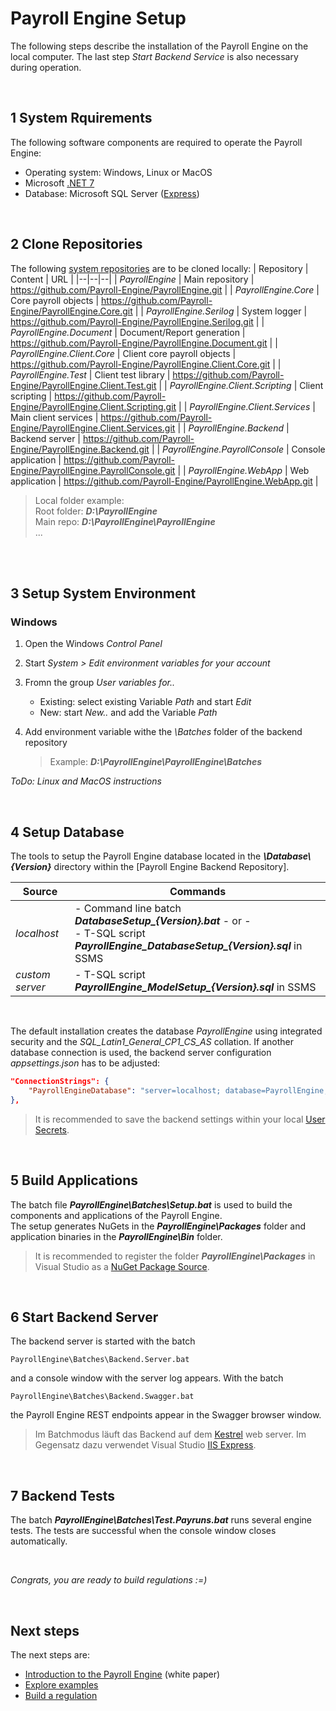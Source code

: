<h1>Payroll Engine Setup</h1>

The following steps describe the installation of the Payroll Engine on the local computer.
The last step *Start Backend Service* is also necessary during operation.

<br />

## 1 System Rquirements
The following software components are required to operate the Payroll Engine:
- Operating system: Windows, Linux or MacOS
- Microsoft [.NET 7](https://dotnet.microsoft.com/en-us/download/dotnet/7.0)
- Database: Microsoft SQL Server ([Express](https://www.microsoft.com/en-us/download/details.aspx?id=104781))

<br />

## 2 Clone Repositories
The following [system repositories](Repositories.md) are to be cloned locally:
| Repository                          | Content                     | URL |
|--|--|--|
| *PayrollEngine*                     | Main repository             | https://github.com/Payroll-Engine/PayrollEngine.git |
| *PayrollEngine.Core*                | Core payroll objects        | https://github.com/Payroll-Engine/PayrollEngine.Core.git |
| *PayrollEngine.Serilog*             | System logger               | https://github.com/Payroll-Engine/PayrollEngine.Serilog.git |
| *PayrollEngine.Document*            | Document/Report generation  | https://github.com/Payroll-Engine/PayrollEngine.Document.git |
| *PayrollEngine.Client.Core*         | Client core payroll objects | https://github.com/Payroll-Engine/PayrollEngine.Client.Core.git |
| *PayrollEngine.Test*                | Client test library         | https://github.com/Payroll-Engine/PayrollEngine.Client.Test.git |
| *PayrollEngine.Client.Scripting*    | Client scripting            | https://github.com/Payroll-Engine/PayrollEngine.Client.Scripting.git |
| *PayrollEngine.Client.Services*     | Main client services        | https://github.com/Payroll-Engine/PayrollEngine.Client.Services.git |
| *PayrollEngine.Backend*             | Backend server              | https://github.com/Payroll-Engine/PayrollEngine.Backend.git |
| *PayrollEngine.PayrollConsole*      | Console application         | https://github.com/Payroll-Engine/PayrollEngine.PayrollConsole.git |
| *PayrollEngine.WebApp*              | Web application             | https://github.com/Payroll-Engine/PayrollEngine.WebApp.git |
<br/>

> Local folder example:<br />Root folder: ***D:\PayrollEngine***<br />Main repo: ***D:\PayrollEngine\PayrollEngine***<br />...

<br /><br />

## 3 Setup System Environment
### Windows
1.	Open the Windows *Control Panel*
2.	Start *System > Edit environment variables for your account*
3.	Fromn the group *User variables for..*
    - Existing: select existing Variable *Path* and start *Edit*
    - New: start *New..* and add the Variable *Path*
4.	Add environment variable withe the *\Batches* folder of the backend repository<br />

    > Example: ***D:\PayrollEngine\PayrollEngine\Batches***

*ToDo: Linux and MacOS instructions*

<br />

## 4 Setup Database
The tools to setup the Payroll Engine database located in the ***\Database\\{Version}*** directory within the [Payroll Engine Backend Repository].

| Source                   | Commands        |
|--|--|
|*localhost*| - Command line batch ***DatabaseSetup_{Version}.bat*** - or -<br />- T-SQL script ***PayrollEngine_DatabaseSetup_{Version}.sql*** in SSMS |
|*custom server*| - T-SQL script ***PayrollEngine_ModelSetup_{Version}.sql*** in SSMS |
<br />

The default installation creates the database *PayrollEngine* using integrated security and the *SQL_Latin1_General_CP1_CS_AS* collation. If another database connection is used, the backend server configuration *appsettings.json* has to be adjusted:
```json
"ConnectionStrings": {
    "PayrollEngineDatabase": "server=localhost; database=PayrollEngine; Integrated Security=SSPI; Connection Timeout=1000"
},
```
> It is recommended to save the backend settings within your local [User Secrets](https://learn.microsoft.com/en-us/aspnet/core/security/app-secrets).

<br />

## 5 Build Applications
The batch file ***PayrollEngine\Batches\Setup.bat*** is used to build the components and applications of the Payroll Engine.
<br />
The setup generates NuGets in the ***PayrollEngine\Packages*** folder and application binaries in the ***PayrollEngine\Bin*** folder.

> It is recommended to register the folder ***PayrollEngine\Packages*** in Visual Studio as a [NuGet Package Source](https://learn.microsoft.com/en-us/nuget/consume-packages/install-use-packages-visual-studio).

<br />

## 6 Start Backend Server
The backend server is started with the batch 
```
PayrollEngine\Batches\Backend.Server.bat
```
and a console window with the server log appears. With the batch
```
PayrollEngine\Batches\Backend.Swagger.bat
```
the Payroll Engine REST endpoints appear in the Swagger browser window.

> Im Batchmodus läuft das Backend auf dem [Kestrel](https://learn.microsoft.com/en-us/aspnet/core/fundamentals/servers/kestrel) web server. Im Gegensatz dazu verwendet Visual Studio [IIS Express](https://learn.microsoft.com/en-us/iis/extensions/introduction-to-iis-express/iis-express-overview).

<br />

## 7 Backend Tests
The batch ***PayrollEngine\Batches\Test.Payruns.bat*** runs several engine tests. The tests are successful when the console window closes automatically.

<br />

*Congrats, you are ready to build regulations :=)*

<br />

## Next steps
The next steps are:
- [Introduction to the Payroll Engine](PayrolEngineWhitePaper.pdf) (white paper)
- [Explore examples](https://github.com/Payroll-Engine/PayrollEngine/tree/main/Examples)
- [Build a regulation](RegulationBuild.md)

